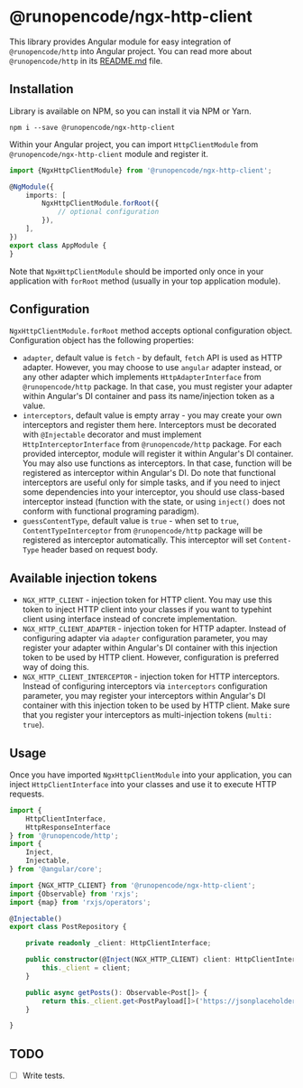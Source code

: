 # @runopencode/ngx-http-client

This library provides Angular module for easy integration of `@runopencode/http` into Angular project. You can read more
about `@runopencode/http` in its [README.md](https://github.com/RunOpenCode/http/blob/master/packages/http/README.md)
file.

## Installation

Library is available on NPM, so you can install it via NPM or Yarn.

```commandline
npm i --save @runopencode/ngx-http-client
```

Within your Angular project, you can import `HttpClientModule` from `@runopencode/ngx-http-client` module and register
it.

```typescript
import {NgxHttpClientModule} from '@runopencode/ngx-http-client';

@NgModule({
    imports: [
        NgxHttpClientModule.forRoot({
            // optional configuration
        }),
    ],
})
export class AppModule {
}
```

Note that `NgxHttpClientModule` should be imported only once in your application with `forRoot` method (usually in your
top application module).

## Configuration

`NgxHttpClientModule.forRoot` method accepts optional configuration object. Configuration object has the following
properties:

- `adapter`, default value is `fetch` - by default, `fetch` API is used as HTTP adapter. However, you may choose to use
  `angular` adapter instead, or any other adapter which implements `HttpAdapterInterface`
  from `@runopencode/http` package. In that case, you must register your adapter within Angular's DI container and pass
  its name/injection token as a value.
- `interceptors`, default value is empty array - you may create your own interceptors and register them here.
  Interceptors must be decorated with `@Injectable` decorator and must implement `HttpInterceptorInterface` from
  `@runopencode/http` package. For each provided interceptor, module will register it within Angular's DI container. You
  may also use functions as interceptors. In that case, function will be registered as interceptor within Angular's DI.
  Do note that functional interceptors are useful only for simple tasks, and if you need to inject some dependencies
  into your interceptor, you should use class-based interceptor instead (function with the state, or using `inject()`
  does not conform with functional programing paradigm).
- `guessContentType`, default value is `true` - when set to `true`, `ContentTypeInterceptor` from `@runopencode/http`
  package will be registered as interceptor automatically. This interceptor will set `Content-Type` header based on
  request body.

## Available injection tokens

- `NGX_HTTP_CLIENT` - injection token for HTTP client. You may use this token to inject HTTP client into your classes if
  you want to typehint client using interface instead of concrete implementation.
- `NGX_HTTP_CLIENT_ADAPTER` - injection token for HTTP adapter. Instead of configuring adapter via `adapter`
  configuration parameter, you may register your adapter within Angular's DI container with this injection token to be
  used by HTTP client. However, configuration is preferred way of doing this.
- `NGX_HTTP_CLIENT_INTERCEPTOR` - injection token for HTTP interceptors. Instead of configuring interceptors via
  `interceptors` configuration parameter, you may register your interceptors within Angular's DI container with this
  injection token to be used by HTTP client. Make sure that you register your interceptors as multi-injection
  tokens (`multi: true`).

## Usage

Once you have imported `NgxHttpClientModule` into your application, you can inject `HttpClientInterface` into your
classes and use it to execute HTTP requests.

```typescript
import {
    HttpClientInterface,
    HttpResponseInterface
} from '@runopencode/http';
import {
    Inject,
    Injectable,
} from '@angular/core';

import {NGX_HTTP_CLIENT} from '@runopencode/ngx-http-client';
import {Observable} from 'rxjs';
import {map} from 'rxjs/operators';

@Injectable()
export class PostRepository {

    private readonly _client: HttpClientInterface;

    public constructor(@Inject(NGX_HTTP_CLIENT) client: HttpClientInterface) {
        this._client = client;
    }

    public async getPosts(): Observable<Post[]> {
        return this._client.get<PostPayload[]>('https://jsonplaceholder.typicode.com/posts').pipe(map(/* ... */));
    }

}
```

## TODO

- [ ] Write tests.
